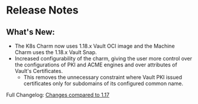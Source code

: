 # Release Notes

## What's New:

- The K8s Charm now uses 1.18.x Vault OCI image and the Machine Charm uses the 1.18.x Vault Snap.
- Increased configurability of the charm, giving the user more control over the configurations of PKI and ACME engines and over attributes of Vault's Certificates.
    - This removes the unnecessary constraint where Vault PKI issued certificates only for subdomains of its configured common name.


Full Changelog: [Changes compared to 1.17](https://github.com/canonical/vault-k8s-operator/compare/release-1.17...main)
